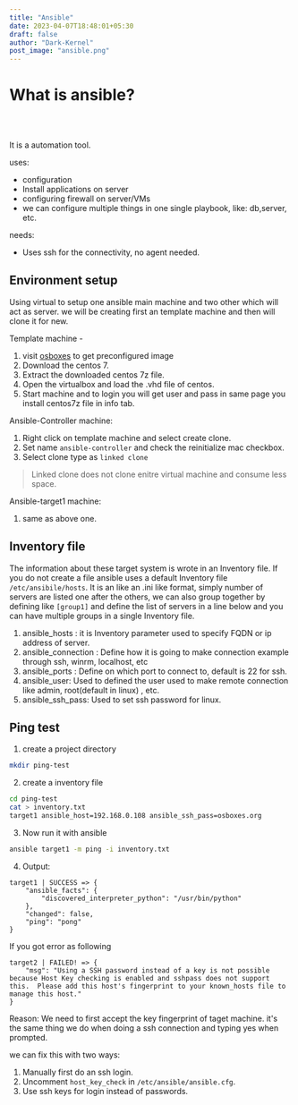 ```yaml
---
title: "Ansible"
date: 2023-04-07T18:48:01+05:30
draft: false
author: "Dark-Kernel"
post_image: "ansible.png"
---
```



# What is ansible?
######
<br> 

It is a automation tool.

uses:
  * configuration
  * Install applications on server
  * configuring firewall on server/VMs
  * we can configure multiple things in one single playbook, like: db,server, etc.

needs: 
  * Uses ssh for the connectivity, no agent needed.


## Environment setup

Using virtual to setup one ansible main machine and two other which will act as server. we will be creating first an template machine and then will clone it for new.

Template machine - 
1.	visit [osboxes](https://www.osboxes.org/virtualbox-images/) to get preconfigured image 
2. 	Download the centos 7.
3. 	Extract the downloaded centos 7z file.
4. 	Open the virtualbox and load the .vhd file of centos.
5.	Start machine and to login you will get user and pass in same page you install centos7z file in info tab.


<!-- [^1]: Ansible-Controller machine: -->

Ansible-Controller machine:

1. Right click on template machine and select create clone.
2. Set name `ansible-controller` and check the reinitialize mac checkbox.
3. Select clone type as `linked clone` 
> Linked clone does not clone enitre virtual machine and consume less space.

Ansible-target1 machine: 

1. same as above one.


## Inventory file

The information about these target system is wrote in an Inventory file. If you do not create a file ansible uses a default Inventory file `/etc/ansibile/hosts`.
It is an like an .ini like format, simply number of servers are listed one after the others, we can also group together by defining like `[group1]` and define the list of servers in a line below and you can have multiple groups in a single Inventory file.

  1. ansible_hosts : it is Inventory parameter used to specify FQDN or ip address of server.
  2. ansible_connection : Define how it is going to make connection example through ssh, winrm, localhost, etc
  3. ansible_ports : Define on which port to connect to, default is 22 for ssh.
  4. ansible_user: Used to defined the user used to make remote connection like admin, root(default in linux) , etc.
  5. ansible_ssh_pass: Used to set ssh password for linux.


## Ping test

1. create a project directory
```bash
mkdir ping-test
```
2. create a inventory file 
```bash
cd ping-test 
cat > inventory.txt
target1 ansible_host=192.168.0.108 ansible_ssh_pass=osboxes.org
```

3. Now run it with ansible
```bash
ansible target1 -m ping -i inventory.txt
```
4. Output: 
```
target1 | SUCCESS => {
    "ansible_facts": {
        "discovered_interpreter_python": "/usr/bin/python"
    },
    "changed": false,
    "ping": "pong"
}
```

If you got error as following
```
target2 | FAILED! => {
    "msg": "Using a SSH password instead of a key is not possible because Host Key checking is enabled and sshpass does not support this.  Please add this host's fingerprint to your known_hosts file to manage this host."
}
```
Reason: We need to first accept the key fingerprint of taget machine.
	  it's the same thing we do when doing a ssh connection and typing yes  when prompted.

we can fix this with two ways:

  1. Manually first do an ssh login.
  2. Uncomment `host_key_check` in `/etc/ansible/ansible.cfg`.
  3. Use ssh keys for login instead of passwords.


